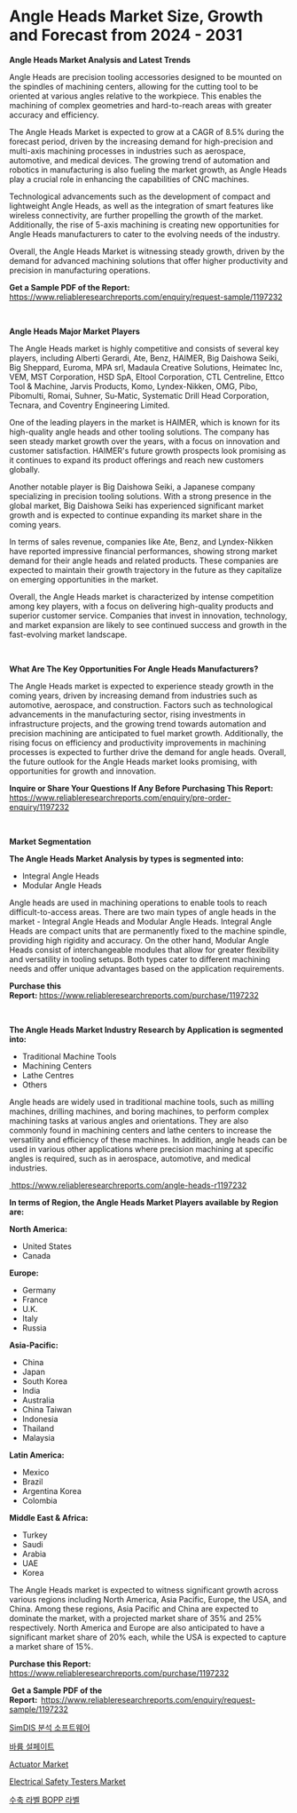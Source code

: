 <p><h1>Angle Heads Market Size, Growth and Forecast from 2024 - 2031</h1></p><p><strong>Angle Heads Market Analysis and Latest Trends</strong></p>
<p><p>Angle Heads are precision tooling accessories designed to be mounted on the spindles of machining centers, allowing for the cutting tool to be oriented at various angles relative to the workpiece. This enables the machining of complex geometries and hard-to-reach areas with greater accuracy and efficiency.</p><p>The Angle Heads Market is expected to grow at a CAGR of 8.5% during the forecast period, driven by the increasing demand for high-precision and multi-axis machining processes in industries such as aerospace, automotive, and medical devices. The growing trend of automation and robotics in manufacturing is also fueling the market growth, as Angle Heads play a crucial role in enhancing the capabilities of CNC machines.</p><p>Technological advancements such as the development of compact and lightweight Angle Heads, as well as the integration of smart features like wireless connectivity, are further propelling the growth of the market. Additionally, the rise of 5-axis machining is creating new opportunities for Angle Heads manufacturers to cater to the evolving needs of the industry.</p><p>Overall, the Angle Heads Market is witnessing steady growth, driven by the demand for advanced machining solutions that offer higher productivity and precision in manufacturing operations.</p></p>
<p><strong>Get a Sample PDF of the Report:&nbsp;</strong> <a href="https://www.reliableresearchreports.com/enquiry/request-sample/1197232">https://www.reliableresearchreports.com/enquiry/request-sample/1197232</a></p>
<p>&nbsp;</p>
<p><strong>Angle Heads Major Market Players</strong></p>
<p><p>The Angle Heads market is highly competitive and consists of several key players, including Alberti Gerardi, Ate, Benz, HAIMER, Big Daishowa Seiki, Big Sheppard, Euroma, MPA srl, Madaula Creative Solutions, Heimatec Inc, VEM, MST Corporation, HSD SpA, Eltool Corporation, CTL Centreline, Ettco Tool & Machine, Jarvis Products, Komo, Lyndex-Nikken, OMG, Pibo, Pibomulti, Romai, Suhner, Su-Matic, Systematic Drill Head Corporation, Tecnara, and Coventry Engineering Limited.</p><p>One of the leading players in the market is HAIMER, which is known for its high-quality angle heads and other tooling solutions. The company has seen steady market growth over the years, with a focus on innovation and customer satisfaction. HAIMER's future growth prospects look promising as it continues to expand its product offerings and reach new customers globally.</p><p>Another notable player is Big Daishowa Seiki, a Japanese company specializing in precision tooling solutions. With a strong presence in the global market, Big Daishowa Seiki has experienced significant market growth and is expected to continue expanding its market share in the coming years.</p><p>In terms of sales revenue, companies like Ate, Benz, and Lyndex-Nikken have reported impressive financial performances, showing strong market demand for their angle heads and related products. These companies are expected to maintain their growth trajectory in the future as they capitalize on emerging opportunities in the market.</p><p>Overall, the Angle Heads market is characterized by intense competition among key players, with a focus on delivering high-quality products and superior customer service. Companies that invest in innovation, technology, and market expansion are likely to see continued success and growth in the fast-evolving market landscape.</p></p>
<p>&nbsp;</p>
<p><strong>What Are The Key Opportunities For Angle Heads Manufacturers?</strong></p>
<p><p>The Angle Heads market is expected to experience steady growth in the coming years, driven by increasing demand from industries such as automotive, aerospace, and construction. Factors such as technological advancements in the manufacturing sector, rising investments in infrastructure projects, and the growing trend towards automation and precision machining are anticipated to fuel market growth. Additionally, the rising focus on efficiency and productivity improvements in machining processes is expected to further drive the demand for angle heads. Overall, the future outlook for the Angle Heads market looks promising, with opportunities for growth and innovation.</p></p>
<p><strong>Inquire or Share Your Questions If Any Before Purchasing This Report:</strong> <a href="https://www.reliableresearchreports.com/enquiry/pre-order-enquiry/1197232">https://www.reliableresearchreports.com/enquiry/pre-order-enquiry/1197232</a></p>
<p>&nbsp;</p>
<p><strong>Market Segmentation</strong></p>
<p><strong>The Angle Heads Market Analysis by types is segmented into:</strong></p>
<p><ul><li>Integral Angle Heads</li><li>Modular Angle Heads</li></ul></p>
<p><p>Angle heads are used in machining operations to enable tools to reach difficult-to-access areas. There are two main types of angle heads in the market - Integral Angle Heads and Modular Angle Heads. Integral Angle Heads are compact units that are permanently fixed to the machine spindle, providing high rigidity and accuracy. On the other hand, Modular Angle Heads consist of interchangeable modules that allow for greater flexibility and versatility in tooling setups. Both types cater to different machining needs and offer unique advantages based on the application requirements.</p></p>
<p><strong>Purchase this Report:&nbsp;</strong><a href="https://www.reliableresearchreports.com/purchase/1197232">https://www.reliableresearchreports.com/purchase/1197232</a></p>
<p>&nbsp;</p>
<p><strong>The Angle Heads Market Industry Research by Application is segmented into:</strong></p>
<p><ul><li>Traditional Machine Tools</li><li>Machining Centers</li><li>Lathe Centres</li><li>Others</li></ul></p>
<p><p>Angle heads are widely used in traditional machine tools, such as milling machines, drilling machines, and boring machines, to perform complex machining tasks at various angles and orientations. They are also commonly found in machining centers and lathe centers to increase the versatility and efficiency of these machines. In addition, angle heads can be used in various other applications where precision machining at specific angles is required, such as in aerospace, automotive, and medical industries.</p></p>
<p><a href="https://www.reliableresearchreports.com/angle-heads-r1197232">&nbsp;https://www.reliableresearchreports.com/angle-heads-r1197232</a></p>
<p><strong>In terms of Region, the Angle Heads Market Players available by Region are:</strong></p>
<p>
    <p> <strong> North America: </strong>
        <ul>
            <li>United States</li>
            <li>Canada</li>
        </ul>
        </p> 
    <p> <strong> Europe: </strong>
        <ul>
            <li>Germany</li>
            <li>France</li>
            <li>U.K.</li>
            <li>Italy</li>
            <li>Russia</li>
        </ul>
        </p> 
    <p> <strong> Asia-Pacific: </strong>
        <ul>
            <li>China</li>
            <li>Japan</li>
            <li>South Korea</li>
            <li>India</li>
            <li>Australia</li>
            <li>China Taiwan</li>
            <li>Indonesia</li>
            <li>Thailand</li>
            <li>Malaysia</li>
        </ul>
        </p> 
    <p> <strong> Latin America: </strong>
        <ul>
            <li>Mexico</li>
            <li>Brazil</li>
            <li>Argentina Korea</li>
            <li>Colombia</li>
        </ul>
        </p> 
    <p> <strong> Middle East & Africa: </strong>
        <ul>
            <li>Turkey</li>
            <li>Saudi</li>
            <li>Arabia</li>
            <li>UAE</li>
            <li>Korea</li>
        </ul>
    </p>
    </p>
<p><p>The Angle Heads market is expected to witness significant growth across various regions including North America, Asia Pacific, Europe, the USA, and China. Among these regions, Asia Pacific and China are expected to dominate the market, with a projected market share of 35% and 25% respectively. North America and Europe are also anticipated to have a significant market share of 20% each, while the USA is expected to capture a market share of 15%.</p></p>
<p><strong>Purchase this Report: </strong><a href="https://www.reliableresearchreports.com/purchase/1197232">https://www.reliableresearchreports.com/purchase/1197232</a></p>
<p>&nbsp;<strong>Get a Sample PDF of the Report:&nbsp;&nbsp;</strong><a href="https://www.reliableresearchreports.com/enquiry/request-sample/1197232">https://www.reliableresearchreports.com/enquiry/request-sample/1197232</a></p>
<p><strong></strong></p>
<p><p><a href="https://medium.com/@estelwisozk1/%EC%8B%AC%EB%94%94%EC%8A%A4-%EB%B6%84%EC%84%9D-%EC%86%8C%ED%94%84%ED%8A%B8%EC%9B%A8%EC%96%B4-%EC%8B%9C%EC%9E%A5-%EA%B7%9C%EB%AA%A8-%EB%B0%8F-%EC%A0%90%EC%9C%A0%EC%9C%A8-%EB%B6%84%EC%84%9D-%EC%84%B1%EC%9E%A5-%ED%8A%B8%EB%A0%8C%EB%93%9C-%EB%B0%8F-%EC%98%88%EC%B8%A1-2024-2031-c3a514d2c2c1">SimDIS 분석 소프트웨어</a></p><p><a href="https://medium.com/@sybleferry/%EC%A7%80%EC%97%AD%EB%B3%84-%EC%9C%A0%ED%98%95-%EC%82%B0%EC%97%85-%EB%93%B1%EA%B8%89-%EC%A0%9C%EC%95%BD-%EB%93%B1%EA%B8%89-%EB%B0%8F-%EC%9D%91%EC%9A%A9%EB%B6%84%EC%95%BC-%ED%99%94%ED%95%99-%EC%82%B0%EC%97%85-%EC%A0%9C%EC%95%BD-%EC%97%90-%EB%94%B0%EB%A5%B8-%EA%B8%80%EB%A1%9C%EB%B2%8C-%EB%B0%B1%ED%99%A9-%EC%B2%A0%EB%B6%84-%EC%8B%9C%EC%9E%A5-%ED%8A%B8%EB%A0%8C%EB%93%9C%EC%99%80-%EC%84%B1%EC%9E%A5-%EA%B8%B0%ED%9A%8C%EB%A5%BC-%ED%8F%89%EA%B0%80%ED%95%98%EB%8B%A4-db07a7e7f8ac">바륨 설페이트</a></p><p><a href="https://github.com/LibbySpencer2018/Market-Research-Report-List-1/blob/main/actuator-market.md">Actuator Market</a></p><p><a href="https://github.com/ashman753/Market-Research-Report-List-1/blob/main/electrical-safety-testers-market.md">Electrical Safety Testers Market</a></p><p><a href="https://github.com/ZacharyScthmitt4465/Market-Research-Report-List-2/blob/main/2863263167586.md">수축 라벨 BOPP 라벨</a></p></p>